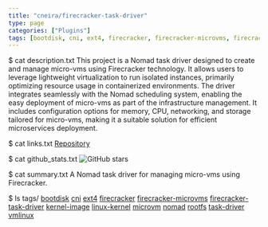 ```yaml
---
title: "cneira/firecracker-task-driver"
type: page
categories: ["Plugins"]
tags: [bootdisk, cni, ext4, firecracker, firecracker-microvms, firecracker-task-driver, kernel-image, linux-kernel, microvm, nomad, rootfs, task-driver, vmlinux]
---
```


$ cat description.txt
This project is a Nomad task driver designed to create and manage micro-vms using Firecracker technology. It allows users to leverage lightweight virtualization to run isolated instances, primarily optimizing resource usage in containerized environments. The driver integrates seamlessly with the Nomad scheduling system, enabling the easy deployment of micro-vms as part of the infrastructure management. It includes configuration options for memory, CPU, networking, and storage tailored for micro-vms, making it a suitable solution for efficient microservices deployment.

$ cat links.txt
[Repository](https://github.com/cneira/firecracker-task-driver)

$ cat github_stats.txt
![GitHub stars](https://img.shields.io/github/stars/cneira/firecracker-task-driver?style=social)


$ cat summary.txt
A Nomad task driver for managing micro-vms using Firecracker.


$ ls tags/
[bootdisk](/tags/bootdisk/)
[cni](/tags/cni/)
[ext4](/tags/ext4/)
[firecracker](/tags/firecracker/)
[firecracker-microvms](/tags/firecracker-microvms/)
[firecracker-task-driver](/tags/firecracker-task-driver/)
[kernel-image](/tags/kernel-image/)
[linux-kernel](/tags/linux-kernel/)
[microvm](/tags/microvm/)
[nomad](/tags/nomad/)
[rootfs](/tags/rootfs/)
[task-driver](/tags/task-driver/)
[vmlinux](/tags/vmlinux/)
